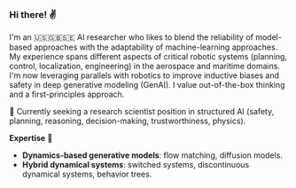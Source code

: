 ### Hi there! :v:

I'm an :us::uk:🇸🇪 AI researcher who likes to blend the reliability of model-based approaches with the adaptability of machine-learning approaches. My experience spans different aspects of critical robotic systems (planning, control, localization, engineering) in the aerospace and maritime domains. 
I'm now leveraging parallels with robotics to improve inductive biases and safety in deep generative modeling (GenAI).
I value out-of-the-box thinking and a first-principles approach. 

:loudspeaker:	Currently seeking a research scientist position in structured AI (safety, planning, reasoning, decision-making, trustworthiness, physics).

**Expertise** :monocle_face:
- **Dynamics-based generative models**: flow matching, diffusion models.
- **Hybrid dynamical systems**: switched systems, discontinuous dynamical systems, behavior trees.
